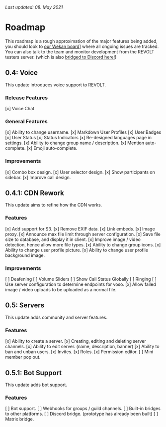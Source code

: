 *Last updated: 08. May 2021*

# Roadmap

This roadmap is a rough approximation of the major features being added, you should look to [our Wekan board](https://wekan.insrt.uk/b/jj3x5C6nbYzM6ERQD/revolt)] where all ongoing issues are tracked. You can also talk to the team and monitor development from the REVOLT testers server. (which is also [bridged to Discord here!](https://discord.gg/AWFZeCc))

## 0.4: Voice

This update introduces voice support to REVOLT.

### Release Features

[x]  Voice Chat

### General Features

[x]  Ability to change username.
[x]  Markdown User Profiles
[x]  User Badges
[x]  User Status
  [x]  Status Indicators
[x]  Re-designed languages page in settings.
[x]  Ability to change group name / description.
[x]  Mention auto-complete.
[x]  Emoji auto-complete.

### Improvements

[x]  Combo box design.
[x]  User selector design.
[x]  Show participants on sidebar.
[x]  Improve call design.

## 0.4.1: CDN Rework

This update aims to refine how the CDN works.

### Features

[x]  Add support for S3.
[x]  Remove EXIF data.
[x]  Link embeds.
[x]  Image proxy.
[x]  Announce max file limit through server configuration.
[x]  Save file size to database, and display it in client.
[x]  Improve image / video detection, hence allow more file types.
[x]  Ability to change group icons.
[x]  Ability to change user profile picture.
[x]  Ability to change user profile background image.

### Improvements

[ ]  Deafening
[ ]  Volume Sliders
[ ]  Show Call Status Globally
[ ]  Ringing
[ ]  Use server configuration to determine endpoints for voso.
[x]  Allow failed image / video uploads to be uploaded as a normal file.

## 0.5: Servers

This update adds community and server features.

### Features

[x]  Ability to create a server.
[x]  Creating, editing and deleting server channels.
[x]  Ability to edit server. (name, description, banner)
[x]  Ability to ban and unban users.
[x]  Invites.
[x]  Roles.
[x]  Permission editor.
[ ]  Mini member pop out.

## 0.5.1: Bot Support

This update adds bot support.

### Features

[ ]  Bot support.
[ ]  Webhooks for groups / guild channels.
[ ]  Built-in bridges to other platforms.
  [ ]  Discord bridge. (prototype has already been built)
  [ ]  Matrix bridge.
